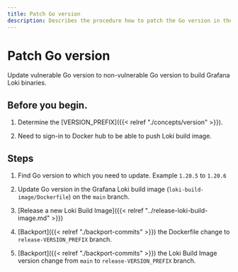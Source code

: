 ```yaml
---
title: Patch Go version
description: Describes the procedure how to patch the Go version in the Loki build image.
---
```

# Patch Go version

Update vulnerable Go version to non-vulnerable Go version to build Grafana Loki binaries.

## Before you begin.

1. Determine the [VERSION_PREFIX]({{< relref "./concepts/version" >}}).

1. Need to sign-in to Docker hub to be able to push Loki build image.

## Steps

1. Find Go version to which you need to update. Example `1.20.5` to `1.20.6`

1. Update Go version in the Grafana Loki build image (`loki-build-image/Dockerfile`) on the `main` branch.

1. [Release a new Loki Build Image]({{< relref "../release-loki-build-image.md" >}})

1. [Backport]({{< relref "./backport-commits" >}}) the Dockerfile change to `release-VERSION_PREFIX` branch.

1. [Backport]({{< relref "./backport-commits" >}}) the Loki Build Image version change from `main` to `release-VERSION_PREFIX` branch.
